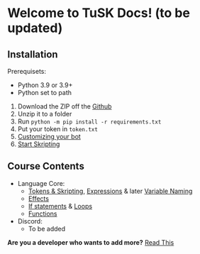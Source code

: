 # Welcome to TuSK Docs! (to be updated)

## Installation 
Prerequisets:
- Python 3.9 or 3.9+
- Python set to path

1. Download the ZIP off the [Github](https://github.com/TutlaMC/tusk)
2. Unzip it to a folder
3. Run `python -m pip install -r requirements.txt`
4. Put your token in `token.txt`
5. [Customizing your bot](https://github.com/TutlaMC/TuSK/blob/main/docs/setup.md)
6. [Start Skripting](https://github.com/TutlaMC/TuSK/blob/main/docs/skripts.md)

## Course Contents
- Language Core:
  - [Tokens & Skripting](https://github.com/TutlaMC/TuSK/blob/main/docs/course/tokens.md), [Expressions](https://github.com/TutlaMC/TuSK/blob/main/docs/course/expressions.md) & later [Variable Naming](https://github.com/TutlaMC/TuSK/blob/main/docs/course/variable.md)
  - [Effects](https://github.com/TutlaMC/TuSK/blob/main/docs/course/effects.md)
  - [If statements](https://github.com/TutlaMC/TuSK/blob/main/docs/course/if.md) & [Loops](https://github.com/TutlaMC/TuSK/blob/main/docs/course/loops.md)
  - [Functions](https://github.com/TutlaMC/TuSK/blob/main/docs/course/functions.md)
- Discord:
  - To be added

**Are you a developer who wants to add more?**
[Read This](https://github.com/TutlaMC/TuSK/blob/main/docs/modding.md)